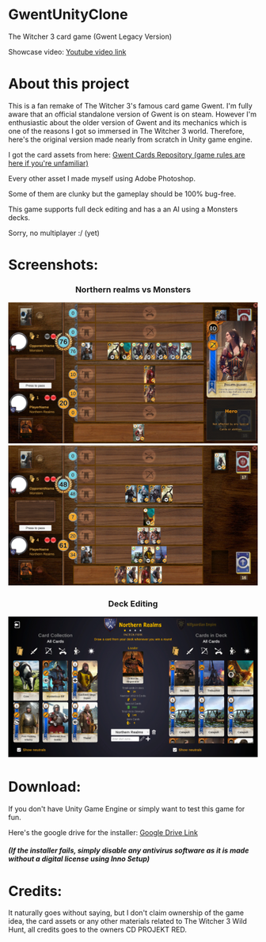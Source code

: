 # GwentUnityClone
 The Witcher 3 card game (Gwent Legacy Version)
 
 Showcase video: [Youtube video link](https://youtu.be/k31I2_2ARas)

# About this project

This is a fan remake of The Witcher 3's famous card game Gwent.
I'm fully aware that an official standalone version of Gwent is on steam. However I'm enthusiastic about the older version of Gwent and its mechanics which is one of the reasons I got so immersed in The Witcher 3 world. Therefore, here's the original version made nearly from scratch in Unity game engine.

I got the card assets from here: [Gwent Cards Repository (game rules are here if you're unfamiliar)](https://github.com/matt77hias/Gwent)

Every other asset I made myself using Adobe Photoshop.

Some of them are clunky but the gameplay should be 100% bug-free.

This game supports full deck editing and has a an AI using a Monsters decks.

Sorry, no multiplayer :/ (yet)

# Screenshots:
<h3 align="center">Northern realms vs Monsters</p>

![](/Screenshots/Game2.jpg)
![](/Screenshots/Game.jpg)

<h3 align="center">Deck Editing</p>

![](/Screenshots/DeckEdit.jpg)

# Download:
If you don't have Unity Game Engine or simply want to test this game for fun. 

Here's the google drive for the installer: [Google Drive Link](https://drive.google.com/file/d/1WsCp0E4xeTDZUHbzHgFfujBZ5r5Jd4t0/view?usp=sharing)

##### (If the installer fails, simply disable any antivirus software as it is made without a digital license using Inno Setup)

# Credits:
It naturally goes without saying, but I don't claim ownership of the game idea, the card assets or any other materials related to The Witcher 3 Wild Hunt, all credits goes to the owners CD PROJEKT RED.
